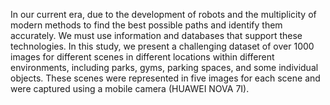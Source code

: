 In our current era, due to the development of robots and the multiplicity of modern methods to find the best possible paths and identify them accurately. We must use information and databases that support these technologies. In this study, we present a challenging dataset of over 1000 images for different scenes in different locations within different environments, including parks, gyms, parking spaces, and some individual objects. These scenes were represented in five images for each scene and were captured using a mobile camera (HUAWEI NOVA 7I).
